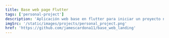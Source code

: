 ```yaml
---
title: Base web page Flutter
tags: ['personal-project']
description: 'Aplicación web base en flutter para iniciar un proyecto nuevo, de mucha utilidad para iniciar una landing page'
imgSrc: '/static/images/projects/personal_project.png'
href: 'https://github.com/jamescardona11/base_web_landing'
---
```

